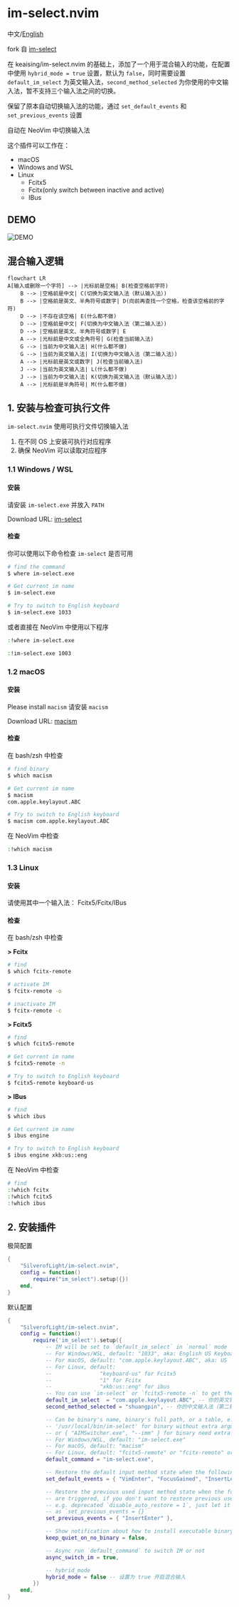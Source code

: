 # im-select.nvim

中文/[English](./readme/README.md)

fork 自 [im-select](https://github.com/keaising/im-select.nvim)

在 keaising/im-select.nvim 的基础上，添加了一个用于混合输入的功能，在配置中使用 `hybrid_mode = true` 设置，默认为 `false`，同时需要设置 `default_im_select` 为英文输入法，`second_method_selected` 为你使用的中文输入法，暂不支持三个输入法之间的切换。

保留了原本自动切换输入法的功能，通过 `set_default_events` 和 `set_previous_events` 设置

自动在 NeoVim 中切换输入法

这个插件可以工作在：

- macOS
- Windows and WSL
- Linux
  - Fcitx5
  - Fcitx(only switch between inactive and active)
  - IBus

## DEMO

![DEMO](./src/hyprIm.gif)

## 混合输入逻辑

```mermaid
flowchart LR
A[输入或删除一个字符] --> |光标前是空格| B(检查空格前字符)
    B --> |空格前是中文| C(切换为英文输入法（默认输入法）)
    B --> |空格前是英文、半角符号或数字| D(向前再查找一个空格，检查该空格前的字符)
    D --> |不存在该空格| E(什么都不做)
    D --> |空格前是中文| F(切换为中文输入法（第二输入法）)
    D --> |空格前是英文、半角符号或数字| E
    A --> |光标前是中文或全角符号| G(检查当前输入法)
    G --> |当前为中文输入法| H(什么都不做)
    G --> |当前为英文输入法| I(切换为中文输入法（第二输入法）)
    A --> |光标前是英文或数字| J(检查当前输入法)
    J --> |当前为英文输入法| L(什么都不做)
    J --> |当前为中文输入法| K(切换为英文输入法（默认输入法）)
    A --> |光标前是半角符号| M(什么都不做)
```

## 1. 安装与检查可执行文件

`im-select.nvim` 使用可执行文件切换输入法

1. 在不同 OS 上安装可执行对应程序
2. 确保 NeoVim 可以读取对应程序

### 1.1 Windows / WSL

#### 安装

请安装 `im-select.exe` 并放入 `PATH`

Download URL: [im-select](https://github.com/daipeihust/im-select)

#### 检查

你可以使用以下命令检查 `im-select` 是否可用

```bash
# find the command
$ where im-select.exe

# Get current im name
$ im-select.exe

# Try to switch to English keyboard
$ im-select.exe 1033
```

或者直接在 NeoVim 中使用以下程序

```bash
:!where im-select.exe

:!im-select.exe 1003
```

### 1.2 macOS

#### 安装

Please install `macism`
请安装 `macism`

Download URL: [macism](https://github.com/laishulu/macism)

#### 检查

在 bash/zsh 中检查

```bash
# find binary
$ which macism

# Get current im name
$ macism
com.apple.keylayout.ABC

# Try to switch to English keyboard
$ macism com.apple.keylayout.ABC
```

在 NeoVim 中检查

```bash
:!which macism
```

### 1.3 Linux

#### 安装

请使用其中一个输入法： Fcitx5/Fcitx/IBus

#### 检查

在 bash/zsh 中检查

**> Fcitx**

```bash
# find
$ which fcitx-remote

# activate IM
$ fcitx-remote -o

# inactivate IM
$ fcitx-remote -c
```

**> Fcitx5**

```bash
# find
$ which fcitx5-remote

# Get current im name
$ fcitx5-remote -n

# Try to switch to English keyboard
$ fcitx5-remote keyboard-us
```

**> IBus**

```bash
# find
$ which ibus

# Get current im name
$ ibus engine

# Try to switch to English keyboard
$ ibus engine xkb:us::eng
```

在 NeoVim 中检查

```bash
# find
:!which fcitx
:!which fcitx5
:!which ibus
```

## 2. 安装插件

极简配置

```lua
{
    "SilverofLight/im-select.nvim",
    config = function()
        require("im_select").setup({})
    end,
}
```

默认配置

```lua
{
    "SilverofLight/im-select.nvim",
    config = function()
        require('im_select').setup({
            -- IM will be set to `default_im_select` in `normal` mode
            -- For Windows/WSL, default: "1033", aka: English US Keyboard
            -- For macOS, default: "com.apple.keylayout.ABC", aka: US
            -- For Linux, default:
            --               "keyboard-us" for Fcitx5
            --               "1" for Fcitx
            --               "xkb:us::eng" for ibus
            -- You can use `im-select` or `fcitx5-remote -n` to get the IM's name
            default_im_select  = "com.apple.keylayout.ABC", -- 你的英文输入法
            second_method_selected = "shuangpin", -- 你的中文输入法（第二输入法）

            -- Can be binary's name, binary's full path, or a table, e.g. 'im-select',
            -- '/usr/local/bin/im-select' for binary without extra arguments,
            -- or { "AIMSwitcher.exe", "--imm" } for binary need extra arguments to work.
            -- For Windows/WSL, default: "im-select.exe"
            -- For macOS, default: "macism"
            -- For Linux, default: "fcitx5-remote" or "fcitx-remote" or "ibus"
            default_command = "im-select.exe",

            -- Restore the default input method state when the following events are triggered
            set_default_events = { "VimEnter", "FocusGained", "InsertLeave", "CmdlineLeave" },

            -- Restore the previous used input method state when the following events
            -- are triggered, if you don't want to restore previous used im in Insert mode,
            -- e.g. deprecated `disable_auto_restore = 1`, just let it empty
            -- as `set_previous_events = {}`
            set_previous_events = { "InsertEnter" },

            -- Show notification about how to install executable binary when binary missed
            keep_quiet_on_no_binary = false,

            -- Async run `default_command` to switch IM or not
            async_switch_im = true,

            -- hybrid_mode
            hybrid_mode = false -- 设置为 true 开启混合输入
        })
    end,
}
```

